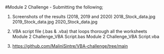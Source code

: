 #Module 2 Challenge - Submitting the following;

1. Screenshots of the results (2018, 2019 and 2020)
   2018_Stock_data.jpg
   2019_Stock_data.jpg
   2020_Stock_data.jpg

2. VBA script file (.bas & .vba) that loops thorough all the worksheets
   Module 2 Challenge_VBA Script.bas
   Module 2 Challenge_VBA Script.vba
  
3. https://github.com/MaliniSintre/VBA-challenge/tree/main
